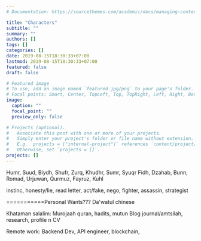 ```yaml
---
# Documentation: https://sourcethemes.com/academic/docs/managing-content/

title: "Characters"
subtitle: ""
summary: ""
authors: []
tags: []
categories: []
date: 2019-08-15T18:30:33+07:00
lastmod: 2019-08-15T18:30:33+07:00
featured: false
draft: false

# Featured image
# To use, add an image named `featured.jpg/png` to your page's folder.
# Focal points: Smart, Center, TopLeft, Top, TopRight, Left, Right, BottomLeft, Bottom, BottomRight.
image:
  caption: ""
  focal_point: ""
  preview_only: false

# Projects (optional).
#   Associate this post with one or more of your projects.
#   Simply enter your project's folder or file name without extension.
#   E.g. `projects = ["internal-project"]` references `content/project/deep-learning/index.md`.
#   Otherwise, set `projects = []`.
projects: []
---
```

Humr, Suud, Biydh, Shufr, Zurq, Khudhr, Sumr, Syuqr
Fidh, Dzahab, Bunn, Romad, Urjuwan, Qurmuz, Fayruz, Kuhl

instinc, honesty/lie, read letter, act/fake, nego, fighter, assassin, strategist

===========Personal Wants???
Da'watul chinese

Khataman salalim: Murojaah quran, hadits, mutun
Blog journal/amtsilah, research, profile n CV

Remote work: Backend Dev, API engineer, blockchain,

